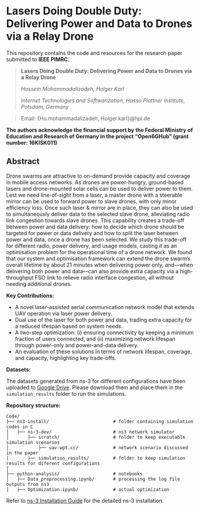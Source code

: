 # Lasers Doing Double Duty: Delivering Power and Data to Drones via a Relay Drone

This repository contains the code and resources for the research paper submitted to **IEEE PIMRC**:

> **Lasers Doing Double Duty: Delivering Power and Data to Drones via a Relay Drone**
>
> *Hossein Mohammadalizadeh, Holger Karl*
>
> *Internet Technologies and Softwarization,*
> *Hasso Plattner Institute, Potsdam, Germany*

> Email: {Ho.mohammadalizadeh, Holger.karl}@hpi.de

**The authors acknowledge the financial support by the Federal Ministry
of Education and Research of Germany in the project “Open6GHub” (grant
number: 16KISK011)**

## Abstract

Drone swarms are  attractive  to on-demand  provide capacity and coverage  in mobile access networks. As drones are power-hungry, ground-based lasers and drone-mounted solar cells can be used to deliver power to them. Lest we need line-of-sight from a laser, a master drone with a steerable mirror can be used to forward power to slave drones, with only minor efficiency loss. Once such  laser \& mirror are in place, they can also be used to simultaneously deliver data to the selected slave drone, alleviating radio link congestion towards slave drones. 
This capability creates a trade-off between power and data delivery: how to decide which drone should be targeted for power or data delivery and how to split the laser between power and data, once a drone has been selected. We study this trade-off for different radio, power delivery, and usage models, casting it as an optimisation problem for the  operational time of a drone network. We found that our system and optimisation framework can extend the drone swarm’s overall lifetime by about 21 minutes when delivering power only, and—when delivering both power and data—can also provide extra capacity via a high-throughput FSO link to relieve radio interface congestion, all without needing additional drones.

**Key Contributions:**

- A novel laser-assisted aerial communication network model that extends UAV operation via laser power delivery.
- Dual use of the laser for both power and data, trading extra capacity for a reduced lifespan based on system needs.
- A two-step optimization: (i) ensuring connectivity by keeping a minimum fraction of users connected, and (ii) maximizing network lifespan through power-only and power-and-data delivery.
- An evaluation of these solutions in terms of network lifespan, coverage, and capacity, highlighting key trade-offs.

**Datasets:**

The datasets generated from ns-3 for different configurations have been uploaded to [Google Drive](https://drive.google.com/drive/folders/1zZRRkLt9LYwmP-urwu8MsooVHQ-o3MjB?usp=sharing). Please download them and place them in the `simulation_results` folder to run the simulations.

**Repository structure:**
```
Code/
├── ns3-install/                        # folder containing simulation codes in C
│   ├── ns-3-dev/                       # ns3 network simulator
│       ├── scratch/                    # folder to keep executable simulation scenarios
│           ├── uav-wpt.cc/             # network scenario discussed in the paper
│       ├── simulation_results/         # folder to keep simulation results for diferent configurations  
│
├── python-analysis/                    # notebooks
│   ├── Data_preprocessing.ipynb/       # processing the log file outputs from ns3
│   ├── Optimization.ipynb/             # actual optimization

```

Refer to [ns-3 Installation Guide](https://www.nsnam.org/docs/installation/html/) for the detailed ns-3 installation.